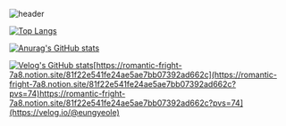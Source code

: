 ![header](https://capsule-render.vercel.app/api?type=slice)

[![Top Langs](https://github-readme-stats.vercel.app/api/top-langs/?username=zuicy99)](https://github.com/anuraghazra/github-readme-stats)

[![Anurag's GitHub stats](https://github-readme-stats.vercel.app/api?username=zuicy99)](https://github.com/anuraghazra/github-readme-stats)

[![Velog's GitHub stats]([https://velog-readme-stats.vercel.app/api/badge?name=eungyeole)](https://romantic-fright-7a8.notion.site/81f22e541fe24ae5ae7bb07392ad662c)[https://romantic-fright-7a8.notion.site/81f22e541fe24ae5ae7bb07392ad662c](https://romantic-fright-7a8.notion.site/81f22e541fe24ae5ae7bb07392ad662c?pvs=74)https://romantic-fright-7a8.notion.site/81f22e541fe24ae5ae7bb07392ad662c?pvs=74](https://velog.io/@eungyeole) 

